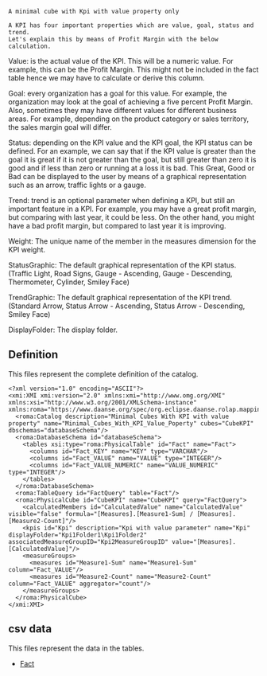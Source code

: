     A minimal cube with Kpi with value property only

    A KPI has four important properties which are value, goal, status and trend.
    Let's explain this by means of Profit Margin with the below calculation.

Value: is the actual value of the KPI. This will be a numeric value. For example, this can be the Profit Margin.
    This might not be included in the fact table hence we may have to calculate or derive this column.

Goal: every organization has a goal for this value. For example, the organization may look at the
    goal of achieving a five percent Profit Margin. Also, sometimes they may have different values for
    different business areas. For example, depending on the product category or sales territory,
    the sales margin goal will differ.

Status: depending on the KPI value and the KPI goal, the KPI status can be defined.
    For an example, we can say that if the KPI value is greater than the goal it is great if it is not greater
    than the goal, but still greater than zero it is good and if less than zero or running at a loss it is bad.
    This Great, Good or Bad can be displayed to the user by means of a graphical representation such as an arrow,
    traffic lights or a gauge.

Trend: trend is an optional parameter when defining a KPI, but still an important feature in a KPI.
    For example, you may have a great profit margin, but comparing with last year, it could be less.
    On the other hand, you might have a bad profit margin, but compared to last year it is improving.

Weight:  The unique name of the member in the measures dimension for the KPI weight.

StatusGraphic: The default graphical representation of the KPI status.
    (Traffic Light, Road Signs, Gauge - Ascending, Gauge - Descending, Thermometer, Cylinder, Smiley Face)

TrendGraphic: The default graphical representation of the KPI trend.
    (Standard Arrow, Status Arrow - Ascending, Status Arrow - Descending, Smiley Face)

DisplayFolder:  The display folder.



## Definition

This files represent the complete definition of the catalog.

```xmi
<?xml version="1.0" encoding="ASCII"?>
<xmi:XMI xmi:version="2.0" xmlns:xmi="http://www.omg.org/XMI" xmlns:xsi="http://www.w3.org/2001/XMLSchema-instance" xmlns:roma="https://www.daanse.org/spec/org.eclipse.daanse.rolap.mapping">
  <roma:Catalog description="Minimal Cubes With KPI with value property" name="Minimal_Cubes_With_KPI_Value_Poperty" cubes="CubeKPI" dbschemas="databaseSchema"/>
  <roma:DatabaseSchema id="databaseSchema">
    <tables xsi:type="roma:PhysicalTable" id="Fact" name="Fact">
      <columns id="Fact_KEY" name="KEY" type="VARCHAR"/>
      <columns id="Fact_VALUE" name="VALUE" type="INTEGER"/>
      <columns id="Fact_VALUE_NUMERIC" name="VALUE_NUMERIC" type="INTEGER"/>
    </tables>
  </roma:DatabaseSchema>
  <roma:TableQuery id="FactQuery" table="Fact"/>
  <roma:PhysicalCube id="CubeKPI" name="CubeKPI" query="FactQuery">
    <calculatedMembers id="CalculatedValue" name="CalculatedValue" visible="false" formula="[Measures].[Measure1-Sum] / [Measures].[Measure2-Count]"/>
    <kpis id="Kpi" description="Kpi with value parameter" name="Kpi" displayFolder="Kpi1Folder1\Kpi1Folder2" associatedMeasureGroupID="Kpi2MeasureGroupID" value="[Measures].[CalculatedValue]"/>
    <measureGroups>
      <measures id="Measure1-Sum" name="Measure1-Sum" column="Fact_VALUE"/>
      <measures id="Measure2-Count" name="Measure2-Count" column="Fact_VALUE" aggregator="count"/>
    </measureGroups>
  </roma:PhysicalCube>
</xmi:XMI>

```
## csv data


This files represent the data in the tables.

- [Fact](./data/Fact.csv)

